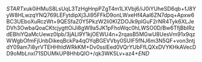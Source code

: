 $START$xuk0iHMuS8LsUqL3TzHgHnpPZgT4m1LXVbj6/iJ0iYUheSD6qb+fJ8YyW8HLwzqYNQ769LEFytdipXj3Ji95FFkD9onLWxeHf4Aal6ZN7dpq+Apxw6BC3UEboXuRczWt+9QESfaZ0Y5PkzW2li0KIZDOJk9pIGuF2rNR4Tyk6XLJeDVh3OwbaQoaCKtcjygttOiJi8gW9a5JK1pFhoWqc0hLWSO0D/Bw6TfjBbIRzdEBhiYQaMcUewz0lpb/3jALI9Y1kjOEWU4n+2rqasB5MGwU8UesVm91x9qzWWgbOfmFjUnbDikeqBckPa4qOYqBGEVVby0SUIF5fNJ6m3N5QF+von3ntjdY09am7i8yrVTEHHhIdWRkKM+Dv0ssIEed0VQrYUbFfLQXxDVYKHkAVecDD9oMbLnxl71SDUMkUP8HhbQIO+/qk3WK5Lv+az4+$END$